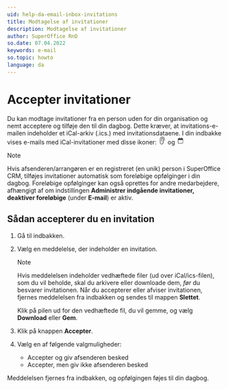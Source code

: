 ```yaml
---
uid: help-da-email-inbox-invitations
title: Modtagelse af invitationer
description: Modtagelse af invitationer
author: SuperOffice RnD
so.date: 07.04.2022
keywords: e-mail
so.topic: howto
language: da
---
```


# Accepter invitationer

Du kan modtage invitationer fra en person uden for din organisation og nemt acceptere og tilføje den til din dagbog. Dette kræver, at invitations-e-mailen indeholder et iCal-arkiv (.ics.) med invitationsdataene. I din indbakke vises e-mails med iCal-invitationer med disse ikoner: ![ikon][img1] og ![ikon][img2]

> [!NOTE]
> Hvis afsenderen/arrangøren er en registreret (en unik) person i SuperOffice CRM, tilføjes invitationer automatisk som foreløbige opfølginger i din dagbog. Foreløbige opfølginger kan også oprettes for andre medarbejdere, afhængigt af om indstillingen **Administrer indgående invitationer, deaktiver foreløbige** (under **E-mail**) er aktiv.

## Sådan accepterer du en invitation

1. Gå til indbakken.

2. Vælg en meddelelse, der indeholder en invitation.

    > [!NOTE]
    > Hvis meddelelsen indeholder vedhæftede filer (ud over iCal/ics-filen), som du vil beholde, skal du arkivere eller downloade dem, *før* du besvarer invitationen. Når du accepterer eller afviser invitationen, fjernes meddelelsen fra indbakken og sendes til mappen **Slettet**.
    >
    > Klik på pilen ud for den vedhæftede fil, du vil gemme, og vælg **Download** eller **Gem**.

3. Klik på knappen **Accepter**.

4. Vælg en af følgende valgmuligheder:

    * Accepter og giv afsenderen besked
    * Accepter, men giv ikke afsenderen besked

Meddelelsen fjernes fra indbakken, og opfølgingen føjes til din dagbog.

<!-- Referenced links -->

<!-- Referenced images -->
[img1]: ../../../../../common/icons/attachments-black.png
[img2]: ../../../../../common/icons/appointments-black.png
